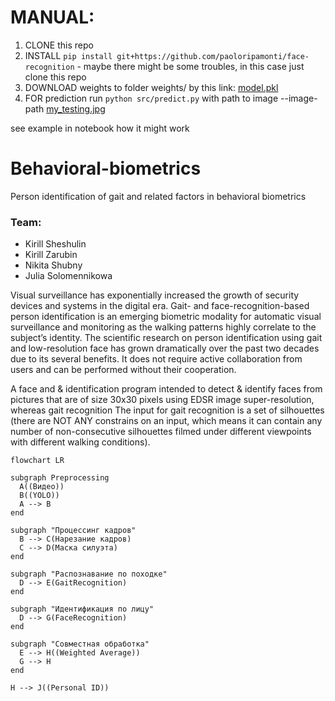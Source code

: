 # MANUAL:
1. CLONE this repo
1. INSTALL  `pip install git+https://github.com/paoloripamonti/face-recognition` - maybe there might be some troubles, in this case just clone this repo
2. DOWNLOAD weights to folder weights/ by this link: [model.pkl](https://drive.google.com/file/d/1-FCShfmCxACnNUySTAHCRpkGo_ExXMz2/view?usp=sharing)
3. FOR prediction run `python src/predict.py` with path to image --image-path [my_testing.jpg](https://i.pinimg.com/originals/9e/1c/c9/9e1cc9329b82ad0084d5c4c30757d469.jpg)

  see example in notebook how it might work



# Behavioral-biometrics
Person identification of gait and related factors in behavioral biometrics

### Team:
- Kirill Sheshulin
- Kirill Zarubin
- Nikita Shubny
- Julia Solomennikowa

Visual surveillance has exponentially increased the growth of security devices and systems in the digital era. Gait- and face-recognition-based person identification is an emerging biometric modality for automatic visual surveillance and monitoring as the walking patterns highly correlate to the subject’s identity. The scientific research on person identification using gait and low-resolution face has grown dramatically over the past two decades due to its several benefits. It does not require active collaboration from users and can be performed without their cooperation.

A face and & identification program intended to detect & identify faces from pictures that are of size 30x30 pixels using EDSR image super-resolution, whereas gait recognition
The input for gait recognition is a set of silhouettes (there are NOT ANY constrains on an input, which means it can contain any number of non-consecutive silhouettes filmed under different viewpoints with different walking conditions).

```mermaid
flowchart LR

subgraph Preprocessing
  A((Видео))
  B((YOLO))
  A --> B
end

subgraph "Процессинг кадров" 
  B --> C(Нарезание кадров)
  C --> D(Маска силуэта)
end

subgraph "Распознавание по походке"
  D --> E(GaitRecognition)
end

subgraph "Идентификация по лицу"
  D --> G(FaceRecognition)
end

subgraph "Совместная обработка"
  E --> H((Weighted Average))
  G --> H
end

H --> J((Personal ID))





